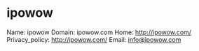 
# ipowow

Name: ipowow
Domain: ipowow.com
Home: http://ipowow.com/
Privacy_policy: http://ipowow.com/
Email: info@ipowow.com
